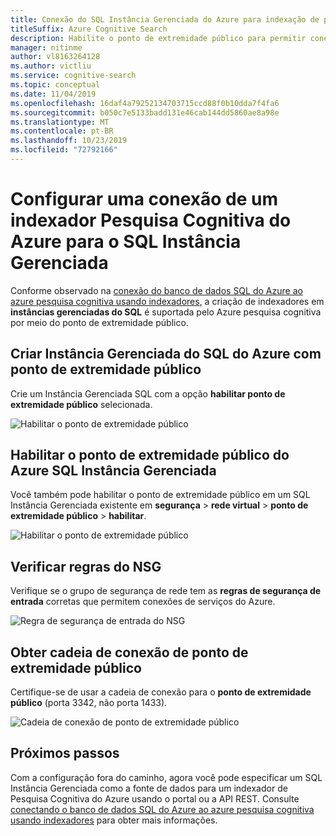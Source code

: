 ```yaml
---
title: Conexão do SQL Instância Gerenciada do Azure para indexação de pesquisa
titleSuffix: Azure Cognitive Search
description: Habilite o ponto de extremidade público para permitir conexões com instâncias gerenciadas do SQL de um indexador no Azure Pesquisa Cognitiva.
manager: nitinme
author: vl8163264128
ms.author: victliu
ms.service: cognitive-search
ms.topic: conceptual
ms.date: 11/04/2019
ms.openlocfilehash: 16daf4a79252134703715ccd88f0b10dda7f4fa6
ms.sourcegitcommit: b050c7e5133badd131e46cab144dd5860ae8a98e
ms.translationtype: MT
ms.contentlocale: pt-BR
ms.lasthandoff: 10/23/2019
ms.locfileid: "72792166"
---
```

# <a name="configure-a-connection-from-an-azure-cognitive-search-indexer-to-sql-managed-instance"></a>Configurar uma conexão de um indexador Pesquisa Cognitiva do Azure para o SQL Instância Gerenciada

Conforme observado na [conexão do banco de dados SQL do Azure ao azure pesquisa cognitiva usando indexadores](search-howto-connecting-azure-sql-database-to-azure-search-using-indexers.md#faq), a criação de indexadores em **instâncias gerenciadas do SQL** é suportada pelo Azure pesquisa cognitiva por meio do ponto de extremidade público.

## <a name="create-azure-sql-managed-instance-with-public-endpoint"></a>Criar Instância Gerenciada do SQL do Azure com ponto de extremidade público
Crie um Instância Gerenciada SQL com a opção **habilitar ponto de extremidade público** selecionada.

   ![Habilitar o ponto de extremidade público](media/search-howto-connecting-azure-sql-mi-to-azure-search-using-indexers/enable-public-endpoint.png "Habilitar ponto de extremidade público")

## <a name="enable-azure-sql-managed-instance-public-endpoint"></a>Habilitar o ponto de extremidade público do Azure SQL Instância Gerenciada
Você também pode habilitar o ponto de extremidade público em um SQL Instância Gerenciada existente em **segurança** > **rede virtual** > **ponto de extremidade público** > **habilitar**.

   ![Habilitar o ponto de extremidade público](media/search-howto-connecting-azure-sql-mi-to-azure-search-using-indexers/mi-vnet.png "Habilitar ponto de extremidade público")

## <a name="verify-nsg-rules"></a>Verificar regras do NSG
Verifique se o grupo de segurança de rede tem as **regras de segurança de entrada** corretas que permitem conexões de serviços do Azure.

   ![Regra de segurança de entrada do NSG](media/search-howto-connecting-azure-sql-mi-to-azure-search-using-indexers/nsg-rule.png "Regra de segurança de entrada do NSG")

## <a name="get-public-endpoint-connection-string"></a>Obter cadeia de conexão de ponto de extremidade público
Certifique-se de usar a cadeia de conexão para o **ponto de extremidade público** (porta 3342, não porta 1433).

   ![Cadeia de conexão de ponto de extremidade público](media/search-howto-connecting-azure-sql-mi-to-azure-search-using-indexers/mi-connection-string.png "Cadeia de conexão de ponto de extremidade público")

## <a name="next-steps"></a>Próximos passos
Com a configuração fora do caminho, agora você pode especificar um SQL Instância Gerenciada como a fonte de dados para um indexador de Pesquisa Cognitiva do Azure usando o portal ou a API REST. Consulte [conectando o banco de dados SQL do Azure ao azure pesquisa cognitiva usando indexadores](search-howto-connecting-azure-sql-database-to-azure-search-using-indexers.md) para obter mais informações.
